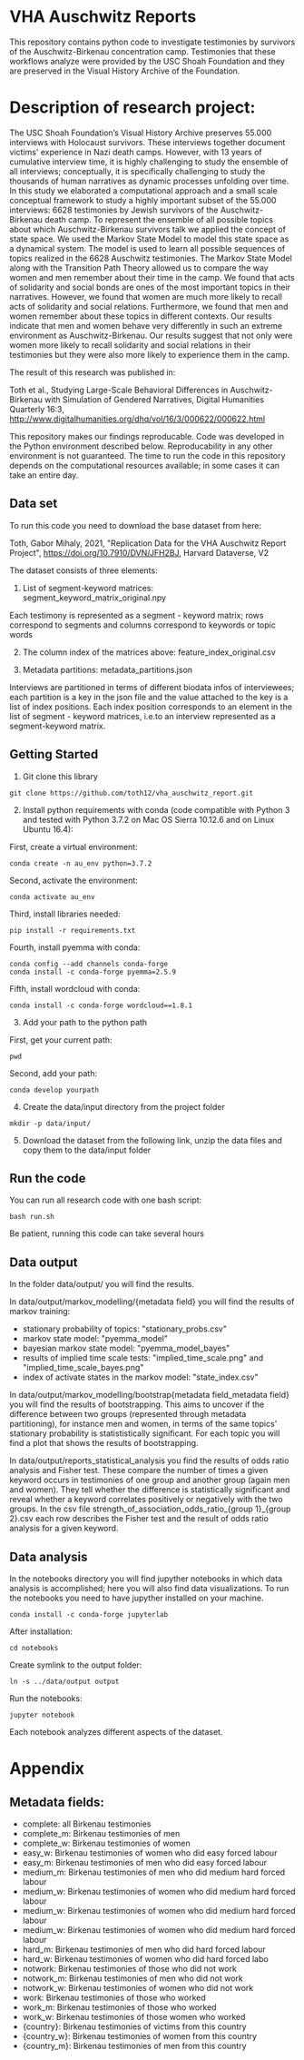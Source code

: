 # VHA Auschwitz Reports

This repository contains python code to investigate testimonies by survivors of the Auschwitz-Birkenau concentration camp. Testimonies that these workflows analyze were provided by the USC Shoah Foundation and they are preserved in the Visual History Archive of the Foundation.

# Description of research project:

The USC Shoah Foundation’s Visual History Archive preserves 55.000 interviews with Holocaust survivors. These interviews together document victims' experience in Nazi death camps. However, with 13 years of cumulative interview time, it is highly challenging to study the ensemble of all interviews; conceptually, it is specifically challenging to study the thousands of human narratives as dynamic processes unfolding over time. In this study we elaborated a computational approach and a small scale conceptual framework to study a highly important subset of the 55.000 interviews: 6628 testimonies by Jewish survivors of the Auschwitz-Birkenau death camp. To represent the ensemble of all possible topics about which Auschwitz-Birkenau survivors talk we applied the concept of state space. We used the Markov State Model to model this state space as a dynamical system. The model is used to learn all possible sequences of topics realized in the 6628 Auschwitz testimonies. The Markov State Model along with the Transition Path Theory allowed us to compare the way women and men remember about their time in the camp. We found that acts of solidarity and social bonds are ones of the most important topics in their narratives. However, we found that women are much more likely to recall acts of solidarity and social relations. Furthermore, we found that men and women remember about these topics in different contexts. Our results indicate that men and women behave very differently in such an extreme environment as Auschwitz-Birkenau. Our results suggest that not only were women more likely to recall solidarity and social relations in their testimonies but they were also more likely to experience them in the camp. 

The result of this research was published in:

Toth et al., Studying Large-Scale Behavioral Differences in Auschwitz-Birkenau with Simulation of Gendered Narratives, Digital Humanities Quarterly 16:3, http://www.digitalhumanities.org/dhq/vol/16/3/000622/000622.html

This repository makes our findings reproducable. Code was developed in the Python environment described below. Reproducability in any other environment is not guaranteed. The time to run the code in this repository depends on the computational resources available; in some cases it can take an entire day. 


## Data set

To run this code you need to download the base dataset from here:

Toth, Gabor Mihaly, 2021, "Replication Data for the VHA Auschwitz Report Project", https://doi.org/10.7910/DVN/JFH2BJ, Harvard Dataverse, V2

The dataset consists of three elements:
1. List of segment-keyword matrices: segment_keyword_matrix_original.npy

Each testimony is represented as a segment - keyword matrix; rows correspond to segments and columns correspond to keywords or topic words

2. The column index of the matrices above: feature_index_original.csv

3. Metadata partitions: metadata_partitions.json

Interviews are partitioned in terms of different biodata infos of interviewees; each partition is a key in the json file and the value attached to the key is a list of index positions. Each index position corresponds to an element in the list of segment - keyword matrices, i.e.to an interview represented as a segment-keyword matrix.


## Getting Started


1. Git clone this library

```
git clone https://github.com/toth12/vha_auschwitz_report.git
```

2. Install python requirements with conda (code compatible with Python 3 and tested with Python 3.7.2 on Mac OS Sierra 10.12.6 and on Linux Ubuntu 16.4):


First, create a virtual environment:
```
conda create -n au_env python=3.7.2
```

Second, activate the environment:

```
conda activate au_env
```

Third, install libraries needed:

```
pip install -r requirements.txt
```

Fourth, install pyemma with conda:

```
conda config --add channels conda-forge
conda install -c conda-forge pyemma=2.5.9
```

Fifth, install wordcloud with conda:

```
conda install -c conda-forge wordcloud==1.8.1
```

3. Add your path to the python path

First, get your current path:

```
pwd
```

Second, add your path:

```
conda develop yourpath
```

4. Create the data/input directory from the project folder
```
mkdir -p data/input/
```

5. Download the dataset from the following link, unzip the data files and copy them to the data/input folder

## Run the code

You can run all research code with one bash script:

```
bash run.sh
```

Be patient, running this code can take several hours

## Data output

In the folder data/output/ you will find the results. 

In data/output/markov_modelling/{metadata field} you will find the results of markov training:

- stationary probability of topics: "stationary_probs.csv"
- markov state model: "pyemma_model"
- bayesian markov state model: "pyemma_model_bayes"
- results of implied time scale tests: "implied_time_scale.png" and "implied_time_scale_bayes.png"
- index of activate states in the markov model: "state_index.csv"

In data/output/markov_modelling/bootstrap{metadata field_metadata field} you will find the results of bootstrapping. This aims to uncover if the difference between two groups (represented through metadata partitioning), for instance men and women, in terms of the same topics' stationary probability is statististically significant. For each topic you will find a plot that shows the results of bootstrapping. 

In data/output/reports_statistical_analysis you find the results of odds ratio analysis and Fisher test. These compare the number of times a given keyword occurs in testimonies of one group and another group (again men and women). They tell whether the difference is statistically significant and reveal whether a keyword correlates positively or negatively with the two groups. In the csv file strength_of_association_odds_ratio_{group 1}_{group 2}.csv each row describes the Fisher test and the result of odds ratio analysis for a given keyword.

## Data analysis

In the notebooks directory you will find jupyther notebooks in which data analysis is accomplished; here you will also find data visualizations. To run the notebooks you need to have jupyther installed on your machine. 


```
conda install -c conda-forge jupyterlab
```


After installation:



```
cd notebooks
```

Create symlink to the output folder:

```
ln -s ../data/output output
```

Run the notebooks:

```
jupyter notebook
```

Each notebook analyzes different aspects of the dataset.

# Appendix

## Metadata fields:

* complete: all Birkenau testimonies
* complete_m: Birkenau testimonies of men
* complete_w: Birkenau testimonies of women
* easy_w: Birkenau testimonies of women who did easy forced labour
* easy_m: Birkenau testimonies of men who did easy forced labour
* medium_m: Birkenau testimonies of men who did medium hard forced labour
* medium_w: Birkenau testimonies of women who did medium hard forced labour
* medium_w: Birkenau testimonies of women who did medium hard forced labour
* medium_w: Birkenau testimonies of women who did medium hard forced labour
* hard_m: Birkenau testimonies of men who did  hard forced labour
* hard_w: Birkenau testimonies of women who did  hard forced labo
* notwork: Birkenau testimonies of those who did not work
* notwork_m: Birkenau testimonies of men who did not work
* notwork_w: Birkenau testimonies of women who did not work
* work: Birkenau testimonies of those who worked
* work_m: Birkenau testimonies of those who worked
* work_w: Birkenau testimonies of those women who worked
* {country}: Birkenau testimonies of victims from this country
* {country_w}: Birkenau testimonies of women from this country
* {country_m}: Birkenau testimonies of men from this country


